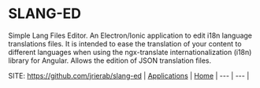 # SLANG-ED

 Simple Lang Files Editor.
 An Electron/Ionic application to edit i18n language
 translations files. It is intended to ease the translation
 of your content to different languages when using the
 ngx-translate internationalization (i18n) library for
 Angular. Allows the edition of JSON translation files. 

 SITE: https://github.com/jrierab/slang-ed
 | [Applications](https://portable-linux-apps.github.io/apps.html) | [Home](https://portable-linux-apps.github.io)
 | --- | --- |
